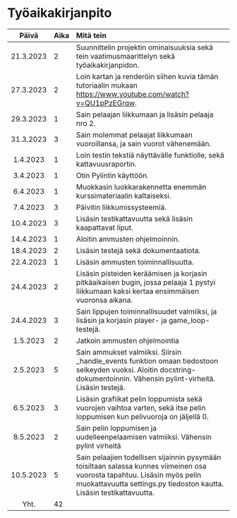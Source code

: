 # Työaikakirjanpito

| Päivä | Aika | Mitä tein |
| :----:|:-----| :-----|
| 21.3.2023 | 2 | Suunnittelin projektin ominaisuuksia sekä tein vaatimusmaarittelyn sekä työaikakirjanpidon. |
| 27.3.2023 | 2 | Loin kartan ja renderöin siihen kuvia tämän tutoriaalin mukaan https://www.youtube.com/watch?v=QU1pPzEGrqw. |
| 29.3.2023 | 1 | Sain pelaajan liikkumaan ja lisäsin pelaaja nro 2. |
| 31.3.2023 | 3 | Sain molemmat pelaajat liikkumaan vuoroillansa, ja sain vuorot vähenemään. |
| 1.4.2023 | 1 | Loin testin tekstiä näyttävälle funktiolle, sekä kattavuusraportin. |
| 3.4.2023 | 1 | Otin Pylintin käyttöön. |
| 6.4.2023 | 1 | Muokkasin luokkarakennetta enemmän kurssimateriaalin kaltaiseksi. |
| 7.4.2023 | 3 | Päivitin liikkumissysteemiä. |
| 10.4.2023 | 3 | Lisäsin testikattavuutta sekä lisäsin kaapattavat liput. |
| 14.4.2023 | 1 | Aloitin ammusten ohjelmoinnin. |
| 18.4.2023 | 2 | Lisäsin testejä sekä dokumentaatiota. |
| 22.4.2023 | 1 | Lisäsin ammusten toiminnallisuutta. |
| 24.4.2023 | 2 | Lisäsin pisteiden keräämisen ja korjasin pitkäaikaisen bugin, jossa pelaaja 1 pystyi liikkumaan kaksi kertaa ensimmäisen vuoronsa aikana. |
| 24.4.2023 | 3 | Sain lippujen toiminnallisuudet valmiiksi, ja lisäsin ja korjasin player- ja game_loop- testejä. |
| 1.5.2023 | 2 | Jatkoin ammusten ohjelmointia |
| 2.5.2023 | 5 | Sain ammukset valmiiksi. Siirsin _handle_events funktion omaan tiedostoon selkeyden vuoksi. Aloitin docstring-dokumentoinnin. Vähensin pylint-virheitä. Lisäsin testejä. |
| 6.5.2023 | 3 | Lisäsin grafiikat pelin loppumista sekä vuorojen vaihtoa varten, sekä itse pelin loppumisen kun pelivuoroja on jäljellä 0. |
| 8.5.2023 | 2 | Sain pelin loppumisen ja uudelleenpelaamisen valmiiksi. Vähensin pylint virheitä |
| 10.5.2023 | 5 | Sain pelaajien todellisen sijainnin pysymään toisiltaan salassa kunnes viimeinen osa vuorosta tapahtuu. Lisäsin myös pelin muokattavuutta settings.py tiedoston kautta. Lisäsin testikattavuutta. |
| Yht. | 42 | |